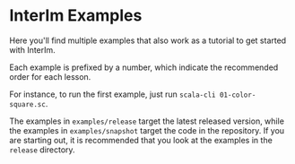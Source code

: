 # InterIm Examples

Here you'll find multiple examples that also work as a tutorial to get started with InterIm.

Each example is prefixed by a number, which indicate the recommended order for each lesson.

For instance, to run the first example, just run `scala-cli 01-color-square.sc`.

The examples in `examples/release` target the latest released version, while the examples in `examples/snapshot` target
the code in the repository. If you are starting out, it is recommended that you look at the examples in the `release`
directory.
